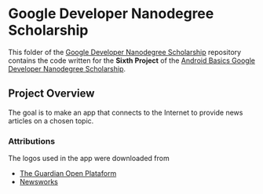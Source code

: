 # Google Developer Nanodegree Scholarship

This folder of the [Google Developer Nanodegree Scholarship](https://github.com/EnduranceCode/GoogleDeveloperNanodegreeScholarship/tree/master) repository contains the code written for the **Sixth Project** of the [Android Basics Google Developer Nanodegree Scholarship](https://sites.google.com/knowlabs.com/gdnd2017).

## Project Overview

The goal is to make an app that connects to the Internet to provide news articles on a chosen topic. 
 
### Attributions

The logos used in the app were downloaded from

* [The Guardian Open Plataform](https://www.theguardian.com/open-platform/logos)
* [Newsworks](https://www.newsworks.org.uk/toolkit)


